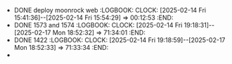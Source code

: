 - DONE deploy moonrock web
  :LOGBOOK:
  CLOCK: [2025-02-14 Fri 15:41:36]--[2025-02-14 Fri 15:54:29] =>  00:12:53
  :END:
- DONE 1573 and 1574
  :LOGBOOK:
  CLOCK: [2025-02-14 Fri 19:18:31]--[2025-02-17 Mon 18:52:32] =>  71:34:01
  :END:
- DONE 1422
  :LOGBOOK:
  CLOCK: [2025-02-14 Fri 19:18:59]--[2025-02-17 Mon 18:52:33] =>  71:33:34
  :END:
-